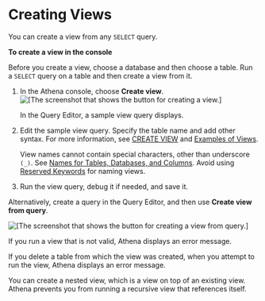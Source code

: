 # Creating Views<a name="creating-views"></a>

You can create a view from any `SELECT` query\.

**To create a view in the console**

Before you create a view, choose a database and then choose a table\. Run a `SELECT` query on a table and then create a view from it\.

1. In the Athena console, choose **Create view**\.  
![\[The screenshot that shows the button for creating a view.\]](http://docs.aws.amazon.com/athena/latest/ug/images/create_view.PNG)

   In the Query Editor, a sample view query displays\. 

1. Edit the sample view query\. Specify the table name and add other syntax\. For more information, see [CREATE VIEW](create-view.md) and [Examples of Views](views-examples.md)\. 

   View names cannot contain special characters, other than underscore `(_)`\. See [Names for Tables, Databases, and Columns](tables-databases-columns-names.md)\. Avoid using [Reserved Keywords](reserved-words.md) for naming views\.

1. Run the view query, debug it if needed, and save it\.

Alternatively, create a query in the Query Editor, and then use **Create view from query**\. 

![\[The screenshot that shows the button for creating a view from query.\]](http://docs.aws.amazon.com/athena/latest/ug/images/create_view_from_query.PNG)

If you run a view that is not valid, Athena displays an error message\.

If you delete a table from which the view was created, when you attempt to run the view, Athena displays an error message\.

You can create a nested view, which is a view on top of an existing view\. Athena prevents you from running a recursive view that references itself\.